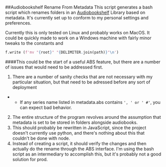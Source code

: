 ##Audiobookshelf Rename From Metadata
This script generates a bash script which renames folders in an [Audiobookshelf](https://github.com/advplyr/audiobookshelf) Library based on metadata. It's currently set up to conform to my personal settings and preferences.

Currently this is only tested on Linux and probably works on MacOS. It could be quickly made to work on a Windows machine with fairly minor tweaks to the constants and
```python
f.write (f'mv "{root}" "{DELIMITER.join(path)}"\n')
```

####This could be the start of a useful ABS feature, but there are a number of issues that would need to be addressed first.

1. There are a number of sanity checks that are not necessary with my particular situation, but that need to be adressed before any sort of deployment
- - If any series name listed in metadata.abs contains `', ' or ' #'`, you can expect bad behavior.
2. The entire structure of the program revolves around the assumption that metadata is set to be stored in folders alongside audiobooks.
3. This should probably be rewritten in JavaScript, since the project doesn't currently use python, and there's nothing about this that couldn't be done with node.
4. Instead of creating a script, it should verify the changes and then actually do the rename through the ABS interface. I'm using the bash script as an intermediary to accomplish this, but it's probably not a good solution for prod.